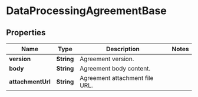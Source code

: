 

# DataProcessingAgreementBase


## Properties

| Name | Type | Description | Notes |
|------------ | ------------- | ------------- | -------------|
|**version** | **String** | Agreement version. |  |
|**body** | **String** | Agreement body content. |  |
|**attachmentUrl** | **String** | Agreement attachment file URL. |  |



